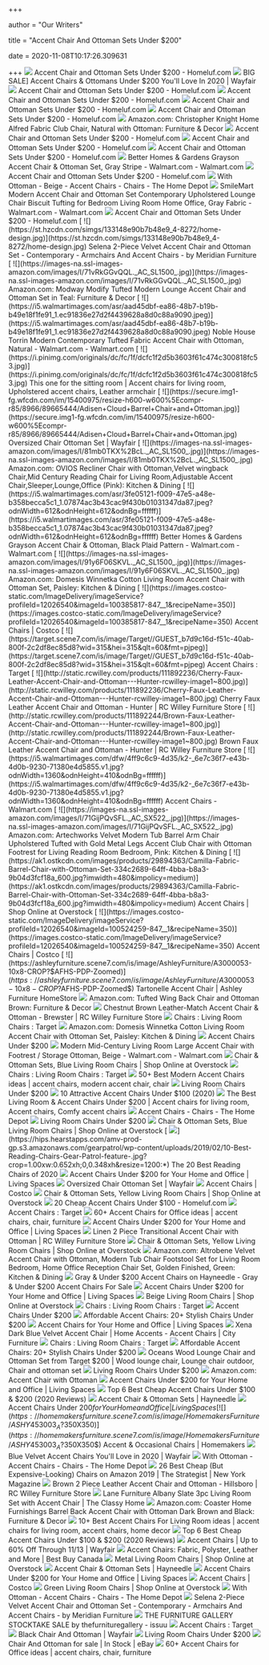 +++
        
author = "Our Writers"
        
title = "Accent Chair And Ottoman Sets Under $200"
        
date = 2020-11-08T10:17:26.309631
        
+++
[ ![](https://m.media-amazon.com/images/I/41aOk7xzjgL.jpg)](https://m.media-amazon.com/images/I/41aOk7xzjgL.jpg) Accent Chair and Ottoman Sets Under $200 - Homeluf.com
[ ![](https://secure.img1-fg.wfcdn.com/im/16878002/compr-r85/1623/16233852/Accent+Chairs+%26+Ottomans+Under+%24200.jpg)](https://secure.img1-fg.wfcdn.com/im/16878002/compr-r85/1623/16233852/Accent+Chairs+%26+Ottomans+Under+%24200.jpg) BIG SALE] Accent Chairs & Ottomans Under $200 You'll Love In 2020 | Wayfair
[ ![](https://m.media-amazon.com/images/I/51tPZD0zQPL.jpg)](https://m.media-amazon.com/images/I/51tPZD0zQPL.jpg) Accent Chair and Ottoman Sets Under $200 - Homeluf.com
[ ![](https://m.media-amazon.com/images/I/51phq-NnAML.jpg)](https://m.media-amazon.com/images/I/51phq-NnAML.jpg) Accent Chair and Ottoman Sets Under $200 - Homeluf.com
[ ![](https://m.media-amazon.com/images/I/51BJ23IzBSL.jpg)](https://m.media-amazon.com/images/I/51BJ23IzBSL.jpg) Accent Chair and Ottoman Sets Under $200 - Homeluf.com
[ ![](https://m.media-amazon.com/images/I/51ISb+7WwTL.jpg)](https://m.media-amazon.com/images/I/51ISb+7WwTL.jpg) Accent Chair and Ottoman Sets Under $200 - Homeluf.com
[ ![](https://m.media-amazon.com/images/I/910jFueC97L._AC_UL400_.jpg)](https://m.media-amazon.com/images/I/910jFueC97L._AC_UL400_.jpg) Amazon.com: Christopher Knight Home Alfred Fabric Club Chair, Natural with  Ottoman: Furniture & Decor
[ ![](https://m.media-amazon.com/images/I/31bSIgg7nsL.jpg)](https://m.media-amazon.com/images/I/31bSIgg7nsL.jpg) Accent Chair and Ottoman Sets Under $200 - Homeluf.com
[ ![](https://m.media-amazon.com/images/I/51TOQbWE33L.jpg)](https://m.media-amazon.com/images/I/51TOQbWE33L.jpg) Accent Chair and Ottoman Sets Under $200 - Homeluf.com
[ ![](https://m.media-amazon.com/images/I/51cObORweuL.jpg)](https://m.media-amazon.com/images/I/51cObORweuL.jpg) Accent Chair and Ottoman Sets Under $200 - Homeluf.com
[ ![](https://i5.walmartimages.com/asr/ac138271-d576-4a0a-8d84-d934c05099f8_1.4e2afeeaa0e773be1e14a562802b1d76.jpeg?odnWidth=450&odnHeight=450&odnBg=ffffff)](https://i5.walmartimages.com/asr/ac138271-d576-4a0a-8d84-d934c05099f8_1.4e2afeeaa0e773be1e14a562802b1d76.jpeg?odnWidth=450&odnHeight=450&odnBg=ffffff) Better Homes & Gardens Grayson Accent Chair & Ottoman Set, Gray Stripe -  Walmart.com - Walmart.com
[ ![](https://m.media-amazon.com/images/I/51rEaIWv2HL.jpg)](https://m.media-amazon.com/images/I/51rEaIWv2HL.jpg) Accent Chair and Ottoman Sets Under $200 - Homeluf.com
[ ![](https://images.homedepot-static.com/productImages/83a85678-aab6-4f90-9519-71b202d04755/svn/natural-noble-house-accent-chairs-10870-64_400.jpg)](https://images.homedepot-static.com/productImages/83a85678-aab6-4f90-9519-71b202d04755/svn/natural-noble-house-accent-chairs-10870-64_400.jpg) With Ottoman - Beige - Accent Chairs - Chairs - The Home Depot
[ ![](https://i5.walmartimages.com/asr/76e6ac2c-7aae-4c14-b5ad-ec77b8a3fddc.2f77a3425c5d46dd2234ea6a8733d401.jpeg?odnWidth=612&odnHeight=612&odnBg=ffffff)](https://i5.walmartimages.com/asr/76e6ac2c-7aae-4c14-b5ad-ec77b8a3fddc.2f77a3425c5d46dd2234ea6a8733d401.jpeg?odnWidth=612&odnHeight=612&odnBg=ffffff) SmileMart Modern Accent Chair and Ottoman Set Contemporary Upholstered  Lounge Chair Biscuit Tufting for Bedroom Living Room Home Office, Gray  Fabric - Walmart.com - Walmart.com
[ ![](https://m.media-amazon.com/images/I/41Y2dmlWL4L.jpg)](https://m.media-amazon.com/images/I/41Y2dmlWL4L.jpg) Accent Chair and Ottoman Sets Under $200 - Homeluf.com
[ ![](https://st.hzcdn.com/simgs/133148e90b7b48e9_4-8272/home-design.jpg)](https://st.hzcdn.com/simgs/133148e90b7b48e9_4-8272/home-design.jpg) Selena 2-Piece Velvet Accent Chair and Ottoman Set - Contemporary -  Armchairs And Accent Chairs - by Meridian Furniture
[ ![](https://images-na.ssl-images-amazon.com/images/I/71vRkGGvQQL._AC_SL1500_.jpg)](https://images-na.ssl-images-amazon.com/images/I/71vRkGGvQQL._AC_SL1500_.jpg) Amazon.com: Modway Modify Tufted Modern Lounge Accent Chair and Ottoman Set  in Teal: Furniture & Decor
[ ![](https://i5.walmartimages.com/asr/aad45dbf-ea86-48b7-b19b-b49e18f1fe91_1.ec91836e27d2f4439628a8d0c88a9090.jpeg)](https://i5.walmartimages.com/asr/aad45dbf-ea86-48b7-b19b-b49e18f1fe91_1.ec91836e27d2f4439628a8d0c88a9090.jpeg) Noble House Torrin Modern Contemporary Tufted Fabric Accent Chair with  Ottoman, Natural - Walmart.com - Walmart.com
[ ![](https://i.pinimg.com/originals/dc/fc/1f/dcfc1f2d5b3603f61c474c300818fc53.jpg)](https://i.pinimg.com/originals/dc/fc/1f/dcfc1f2d5b3603f61c474c300818fc53.jpg) This one for the sitting room | Accent chairs for living room, Upholstered accent  chairs, Leather armchair
[ ![](https://secure.img1-fg.wfcdn.com/im/15400975/resize-h600-w600%5Ecompr-r85/8966/89665444/Adisen+Cloud+Barrel+Chair+and+Ottoman.jpg)](https://secure.img1-fg.wfcdn.com/im/15400975/resize-h600-w600%5Ecompr-r85/8966/89665444/Adisen+Cloud+Barrel+Chair+and+Ottoman.jpg) Oversized Chair Ottoman Set | Wayfair
[ ![](https://images-na.ssl-images-amazon.com/images/I/81mb0TKX%2BcL._AC_SL1500_.jpg)](https://images-na.ssl-images-amazon.com/images/I/81mb0TKX%2BcL._AC_SL1500_.jpg) Amazon.com: OVIOS Recliner Chair with Ottoman,Velvet wingback Chair,Mid  Century Reading Chair for Living Room,Adjustable Accent Chair,Sleeper,Lounge,Office  (Pink): Kitchen & Dining
[ ![](https://i5.walmartimages.com/asr/3fe05121-f009-47e5-a48e-b358becca5c1_1.07874ac3b43cac9f430b01031347da87.jpeg?odnWidth=612&odnHeight=612&odnBg=ffffff)](https://i5.walmartimages.com/asr/3fe05121-f009-47e5-a48e-b358becca5c1_1.07874ac3b43cac9f430b01031347da87.jpeg?odnWidth=612&odnHeight=612&odnBg=ffffff) Better Homes & Gardens Grayson Accent Chair & Ottoman, Black Plaid Pattern  - Walmart.com - Walmart.com
[ ![](https://images-na.ssl-images-amazon.com/images/I/91y6F06SKVL._AC_SL1500_.jpg)](https://images-na.ssl-images-amazon.com/images/I/91y6F06SKVL._AC_SL1500_.jpg) Amazon.com: Domesis Winnetka Cotton Living Room Accent Chair with Ottoman  Set, Paisley: Kitchen & Dining
[ ![](https://images.costco-static.com/ImageDelivery/imageService?profileId=12026540&imageId=100385817-847__1&recipeName=350)](https://images.costco-static.com/ImageDelivery/imageService?profileId=12026540&imageId=100385817-847__1&recipeName=350) Accent Chairs | Costco
[ ![](https://target.scene7.com/is/image/Target//GUEST_b7d9c16d-f51c-40ab-800f-2c2df8ec85d8?wid=315&hei=315&qlt=60&fmt=pjpeg)](https://target.scene7.com/is/image/Target//GUEST_b7d9c16d-f51c-40ab-800f-2c2df8ec85d8?wid=315&hei=315&qlt=60&fmt=pjpeg) Accent Chairs : Target
[ ![](http://static.rcwilley.com/products/111892236/Cherry-Faux-Leather-Accent-Chair-and-Ottoman---Hunter-rcwilley-image1~800.jpg)](http://static.rcwilley.com/products/111892236/Cherry-Faux-Leather-Accent-Chair-and-Ottoman---Hunter-rcwilley-image1~800.jpg) Cherry Faux Leather Accent Chair and Ottoman - Hunter | RC Willey Furniture  Store
[ ![](http://static.rcwilley.com/products/111892244/Brown-Faux-Leather-Accent-Chair-and-Ottoman---Hunter-rcwilley-image1~800.jpg)](http://static.rcwilley.com/products/111892244/Brown-Faux-Leather-Accent-Chair-and-Ottoman---Hunter-rcwilley-image1~800.jpg) Brown Faux Leather Accent Chair and Ottoman - Hunter | RC Willey Furniture  Store
[ ![](https://i5.walmartimages.com/dfw/4ff9c6c9-4d35/k2-_6e7c36f7-e43b-4d0b-9230-71380e4d5855.v1.jpg?odnWidth=1360&odnHeight=410&odnBg=ffffff)](https://i5.walmartimages.com/dfw/4ff9c6c9-4d35/k2-_6e7c36f7-e43b-4d0b-9230-71380e4d5855.v1.jpg?odnWidth=1360&odnHeight=410&odnBg=ffffff) Accent Chairs - Walmart.com
[ ![](https://images-na.ssl-images-amazon.com/images/I/71GijPQvSFL._AC_SX522_.jpg)](https://images-na.ssl-images-amazon.com/images/I/71GijPQvSFL._AC_SX522_.jpg) Amazon.com: Artechworks Velvet Modern Tub Barrel Arm Chair Upholstered  Tufted with Gold Metal Legs Accent Club Chair with Ottoman Footrest for  Living Reading Room Bedroom, Pink: Kitchen & Dining
[ ![](https://ak1.ostkcdn.com/images/products/29894363/Camilla-Fabric-Barrel-Chair-with-Ottoman-Set-334c2689-64ff-4bba-b8a3-9b04d3fcf18a_600.jpg?imwidth=480&impolicy=medium)](https://ak1.ostkcdn.com/images/products/29894363/Camilla-Fabric-Barrel-Chair-with-Ottoman-Set-334c2689-64ff-4bba-b8a3-9b04d3fcf18a_600.jpg?imwidth=480&impolicy=medium) Accent Chairs | Shop Online at Overstock
[ ![](https://images.costco-static.com/ImageDelivery/imageService?profileId=12026540&imageId=100524259-847__1&recipeName=350)](https://images.costco-static.com/ImageDelivery/imageService?profileId=12026540&imageId=100524259-847__1&recipeName=350) Accent Chairs | Costco
[ ![](https://ashleyfurniture.scene7.com/is/image/AshleyFurniture/A3000053-10x8-CROP?$AFHS-PDP-Zoomed$)](https://ashleyfurniture.scene7.com/is/image/AshleyFurniture/A3000053-10x8-CROP?$AFHS-PDP-Zoomed$) Tartonelle Accent Chair | Ashley Furniture HomeStore
[ ![](https://images-na.ssl-images-amazon.com/images/I/91BHgMCvVmL._AC_SL1500_.jpg)](https://images-na.ssl-images-amazon.com/images/I/91BHgMCvVmL._AC_SL1500_.jpg) Amazon.com: Tufted Wing Back Chair and Ottoman Brown: Furniture & Decor
[ ![](http://static.rcwilley.com/products/110102266/Chestnut-Brown-Leather-Match-Accent-Chair-Ottoman---Brewster-rcwilley-image1~800.jpg)](http://static.rcwilley.com/products/110102266/Chestnut-Brown-Leather-Match-Accent-Chair-Ottoman---Brewster-rcwilley-image1~800.jpg) Chestnut Brown Leather-Match Accent Chair & Ottoman - Brewster | RC Willey  Furniture Store
[ ![](https://target.scene7.com/is/image/Target/Chairs_Accent_Chairs156613-181127_1543357628880?wid=315&hei=315&qlt=60&fmt=pjpeg)](https://target.scene7.com/is/image/Target/Chairs_Accent_Chairs156613-181127_1543357628880?wid=315&hei=315&qlt=60&fmt=pjpeg) Chairs : Living Room Chairs : Target
[ ![](https://m.media-amazon.com/images/I/91QL1lXbcyL._AC_UL400_.jpg)](https://m.media-amazon.com/images/I/91QL1lXbcyL._AC_UL400_.jpg) Amazon.com: Domesis Winnetka Cotton Living Room Accent Chair with Ottoman  Set, Paisley: Kitchen & Dining
[ ![](https://images.furniture.com/living-rooms/accent-chairs/crestover-blue-accent-chair-10582814.jpg?w=600&h=300)](https://images.furniture.com/living-rooms/accent-chairs/crestover-blue-accent-chair-10582814.jpg?w=600&h=300) Accent Chairs Under $200
[ ![](https://i5.walmartimages.com/asr/c20bb979-baa4-4d23-9378-e5d73656ebee_1.b62956ba425ec041884e9187ac813d22.jpeg?odnWidth=612&odnHeight=612&odnBg=ffffff)](https://i5.walmartimages.com/asr/c20bb979-baa4-4d23-9378-e5d73656ebee_1.b62956ba425ec041884e9187ac813d22.jpeg?odnWidth=612&odnHeight=612&odnBg=ffffff) Modern Mid-Century Living Room Large Accent Chair with Footrest / Storage  Ottoman, Beige - Walmart.com - Walmart.com
[ ![](https://ak1.ostkcdn.com/images/products/is/images/direct/caf15389462098336f1d2690a73d8327a7f37560/Copper-Grove-Chanden-Arm-Chair-and-Ottoman-Set.jpg?imwidth=200&impolicy=medium)](https://ak1.ostkcdn.com/images/products/is/images/direct/caf15389462098336f1d2690a73d8327a7f37560/Copper-Grove-Chanden-Arm-Chair-and-Ottoman-Set.jpg?imwidth=200&impolicy=medium) Chair & Ottoman Sets, Blue Living Room Chairs | Shop Online at Overstock
[ ![](https://target.scene7.com/is/image/Target/Recliners156613-181217_1545067521897?wid=315&hei=315&qlt=60&fmt=pjpeg)](https://target.scene7.com/is/image/Target/Recliners156613-181217_1545067521897?wid=315&hei=315&qlt=60&fmt=pjpeg) Chairs : Living Room Chairs : Target
[ ![](https://i.pinimg.com/236x/6c/19/26/6c1926e782271d29ec4519d92a7b4bfe--modern-accent-chairs.jpg)](https://i.pinimg.com/236x/6c/19/26/6c1926e782271d29ec4519d92a7b4bfe--modern-accent-chairs.jpg) 50+ Best Modern Accent Chairs ideas | accent chairs, modern accent chair,  chair
[ ![](https://images-na.ssl-images-amazon.com/images/I/518olp5T%2BTL.jpg)](https://images-na.ssl-images-amazon.com/images/I/518olp5T%2BTL.jpg) Living Room Chairs Under $200
[ ![](https://homestratosphere.s3.amazonaws.com/wp-content/uploads/2014/07/2Am-AccentChairs100.jpg)](https://homestratosphere.s3.amazonaws.com/wp-content/uploads/2014/07/2Am-AccentChairs100.jpg) 10 Attractive Accent Chairs Under $100 (2020)
[ ![](https://i.pinimg.com/originals/e0/0f/69/e00f69caccef8c9b4c433acd22148a7c.jpg)](https://i.pinimg.com/originals/e0/0f/69/e00f69caccef8c9b4c433acd22148a7c.jpg) The Best Living Room & Accent Chairs Under $200 | Accent chairs for living  room, Accent chairs, Comfy accent chairs
[ ![](https://images.homedepot-static.com/productImages/45d23d2d-c0c7-4cb6-b436-46eb3d5dd164/svn/beige-jayden-creation-accent-chairs-hm18223-beige-s2-64_400.jpg)](https://images.homedepot-static.com/productImages/45d23d2d-c0c7-4cb6-b436-46eb3d5dd164/svn/beige-jayden-creation-accent-chairs-hm18223-beige-s2-64_400.jpg) Accent Chairs - Chairs - The Home Depot
[ ![](https://images-na.ssl-images-amazon.com/images/I/514ka2F3GNL.jpg)](https://images-na.ssl-images-amazon.com/images/I/514ka2F3GNL.jpg) Living Room Chairs Under $200
[ ![](https://ak1.ostkcdn.com/images/products/13430944/L20123201.jpg?imwidth=200&impolicy=medium)](https://ak1.ostkcdn.com/images/products/13430944/L20123201.jpg?imwidth=200&impolicy=medium) Chair & Ottoman Sets, Blue Living Room Chairs | Shop Online at Overstock
[ ![](https://hips.hearstapps.com/amv-prod-gp.s3.amazonaws.com/gearpatrol/wp-content/uploads/2019/02/10-Best-Reading-Chairs-Gear-Patrol-feature-.jpg?crop=1.00xw:0.652xh;0,0.348xh&resize=1200:*)](https://hips.hearstapps.com/amv-prod-gp.s3.amazonaws.com/gearpatrol/wp-content/uploads/2019/02/10-Best-Reading-Chairs-Gear-Patrol-feature-.jpg?crop=1.00xw:0.652xh;0,0.348xh&resize=1200:*) The 20 Best Reading Chairs of 2020
[ ![](https://www.livingspaces.com/globalassets/productassets/200000-299999/240000-249999/244000-244999/244400-244499/244478/244478_grey_fabric_accent_chair_1.jpg?w=446&h=296&mode=pad)](https://www.livingspaces.com/globalassets/productassets/200000-299999/240000-249999/244000-244999/244400-244499/244478/244478_grey_fabric_accent_chair_1.jpg?w=446&h=296&mode=pad) Accent Chairs Under $200 for Your Home and Office | Living Spaces
[ ![](https://secure.img1-fg.wfcdn.com/im/66675783/resize-h310-w310%5Ecompr-r85/3597/35977052/heywood-24-armchair-and-ottoman.jpg)](https://secure.img1-fg.wfcdn.com/im/66675783/resize-h310-w310%5Ecompr-r85/3597/35977052/heywood-24-armchair-and-ottoman.jpg) Oversized Chair Ottoman Set | Wayfair
[ ![](https://images.costco-static.com/ImageDelivery/imageService?profileId=12026540&imageId=100569431-847__1&recipeName=350)](https://images.costco-static.com/ImageDelivery/imageService?profileId=12026540&imageId=100569431-847__1&recipeName=350) Accent Chairs | Costco
[ ![](https://ak1.ostkcdn.com/images/products/11583076/Christopher-Knight-Home-Hariata-Fabric-Contour-Chair-with-Ottoman-Set-ef1a704f-17e3-45eb-9f19-af80ef8d9961_600.jpg?imwidth=200&impolicy=medium)](https://ak1.ostkcdn.com/images/products/11583076/Christopher-Knight-Home-Hariata-Fabric-Contour-Chair-with-Ottoman-Set-ef1a704f-17e3-45eb-9f19-af80ef8d9961_600.jpg?imwidth=200&impolicy=medium) Chair & Ottoman Sets, Yellow Living Room Chairs | Shop Online at Overstock
[ ![](https://homeluf.com/wp-content/uploads/2020/01/Cheap-Accent-Chairs-Under-100.jpg)](https://homeluf.com/wp-content/uploads/2020/01/Cheap-Accent-Chairs-Under-100.jpg) 20 Cheap Accent Chairs Under $100 - Homeluf.com
[ ![](https://target.scene7.com/is/image/Target//GUEST_6327ab47-45f7-463e-b632-18783c46a05b?wid=315&hei=315&qlt=60&fmt=pjpeg)](https://target.scene7.com/is/image/Target//GUEST_6327ab47-45f7-463e-b632-18783c46a05b?wid=315&hei=315&qlt=60&fmt=pjpeg) Accent Chairs : Target
[ ![](https://i.pinimg.com/236x/19/d7/3e/19d73e6f9d1bf238885662069bf89fa1--club-chairs-room-chairs.jpg)](https://i.pinimg.com/236x/19/d7/3e/19d73e6f9d1bf238885662069bf89fa1--club-chairs-room-chairs.jpg) 60+ Accent Chairs for Office ideas | accent chairs, chair, furniture
[ ![](https://www.livingspaces.com/globalassets/productassets/200000-299999/250000-259999/256000-256999/256000-256099/256083/256083_brown_fabric_accent_chair_signature_01.jpg?w=446&h=296&mode=pad)](https://www.livingspaces.com/globalassets/productassets/200000-299999/250000-259999/256000-256999/256000-256099/256083/256083_brown_fabric_accent_chair_signature_01.jpg?w=446&h=296&mode=pad) Accent Chairs Under $200 for Your Home and Office | Living Spaces
[ ![](https://static.rcwilley.com/products/111244382/Linen-2-Piece-Transitional-Accent-Chair-with-Ottoman-rcwilley-image1~200.jpg?r=8)](https://static.rcwilley.com/products/111244382/Linen-2-Piece-Transitional-Accent-Chair-with-Ottoman-rcwilley-image1~200.jpg?r=8) Linen 2 Piece Transitional Accent Chair with Ottoman | RC Willey Furniture  Store
[ ![](https://ak1.ostkcdn.com/images/products/29894363/Camilla-Fabric-Barrel-Chair-with-Ottoman-Set-d5b5eb3f-9dcd-4483-b102-dc3665d9e7c4_600.jpg?imwidth=200&impolicy=medium)](https://ak1.ostkcdn.com/images/products/29894363/Camilla-Fabric-Barrel-Chair-with-Ottoman-Set-d5b5eb3f-9dcd-4483-b102-dc3665d9e7c4_600.jpg?imwidth=200&impolicy=medium) Chair & Ottoman Sets, Yellow Living Room Chairs | Shop Online at Overstock
[ ![](https://images-na.ssl-images-amazon.com/images/I/71nw4ZCWmML._AC_SL1500_.jpg)](https://images-na.ssl-images-amazon.com/images/I/71nw4ZCWmML._AC_SL1500_.jpg) Amazon.com: Altrobene Velvet Accent Chair with Ottoman, Modern Tub Chair  Footstool Set for Living Room Bedroom, Home Office Reception Chair Set,  Golden Finished, Green: Kitchen & Dining
[ ![](https://content.haycdn.com/mgen/options:REDU116_15_Gray.jpg?is=400,400,0xffffff)](https://content.haycdn.com/mgen/options:REDU116_15_Gray.jpg?is=400,400,0xffffff) Gray & Under $200 Accent Chairs on Hayneedle - Gray & Under $200 Accent  Chairs For Sale
[ ![](https://www.livingspaces.com/globalassets/productassets/200000-299999/240000-249999/244000-244999/244400-244499/244479/244479_blue_fabric_accent_chair_1.jpg?w=446&h=296&mode=pad)](https://www.livingspaces.com/globalassets/productassets/200000-299999/240000-249999/244000-244999/244400-244499/244479/244479_blue_fabric_accent_chair_1.jpg?w=446&h=296&mode=pad) Accent Chairs Under $200 for Your Home and Office | Living Spaces
[ ![](https://ak1.ostkcdn.com/images/products/is/images/direct/192947a2afeda86af5d27e7ecc5680d04ad41e1c/Modern-Accent-Fabric-Arm-Chair%2CClassic-Living-Room-Sofa-Furniture.jpg?imwidth=200&impolicy=medium)](https://ak1.ostkcdn.com/images/products/is/images/direct/192947a2afeda86af5d27e7ecc5680d04ad41e1c/Modern-Accent-Fabric-Arm-Chair%2CClassic-Living-Room-Sofa-Furniture.jpg?imwidth=200&impolicy=medium) Beige Living Room Chairs | Shop Online at Overstock
[ ![](https://target.scene7.com/is/image/Target/Chairs_Chairs_Under_200156613-181127_1543358245387?wid=315&hei=315&qlt=60&fmt=pjpeg)](https://target.scene7.com/is/image/Target/Chairs_Chairs_Under_200156613-181127_1543358245387?wid=315&hei=315&qlt=60&fmt=pjpeg) Chairs : Living Room Chairs : Target
[ ![](https://images.furniture.com/living-rooms/accent-chairs/crestover-gray-accent-chair-10582763.jpg?w=600&h=300)](https://images.furniture.com/living-rooms/accent-chairs/crestover-gray-accent-chair-10582763.jpg?w=600&h=300) Accent Chairs Under $200
[ ![](https://nitrocdn.com/NkkwtWZMNPbotDVOnFLLXkQKEvoxZWYi/assets/static/source/rev-33b4dcc/wp-content/uploads/2017/08/target-accent-chair-800x800.jpeg)](https://nitrocdn.com/NkkwtWZMNPbotDVOnFLLXkQKEvoxZWYi/assets/static/source/rev-33b4dcc/wp-content/uploads/2017/08/target-accent-chair-800x800.jpeg) Affordable Accent Chairs: 20+ Stylish Chairs Under $200
[ ![](https://www.livingspaces.com/globalassets/images/lp/2018/03/accent_chair_suggested_with_ottoman_246957.jpg?quality=85)](https://www.livingspaces.com/globalassets/images/lp/2018/03/accent_chair_suggested_with_ottoman_246957.jpg?quality=85) Accent Chairs for Your Home and Office | Living Spaces
[ ![](https://embed.widencdn.net/img/cityfurniture/577ayywroh/950x640px/Z1902452904R00_KU_XENA_DBL_VT_AC_CHR.jpeg?keep=c&crop=0&u=m2xgp2)](https://embed.widencdn.net/img/cityfurniture/577ayywroh/950x640px/Z1902452904R00_KU_XENA_DBL_VT_AC_CHR.jpeg?keep=c&crop=0&u=m2xgp2) Xena Dark Blue Velvet Accent Chair | Home Accents - Accent Chairs | City  Furniture
[ ![](https://target.scene7.com/is/image/Target/GUEST_04c043ac-4db5-4a26-96a6-5859589608e8)](https://target.scene7.com/is/image/Target/GUEST_04c043ac-4db5-4a26-96a6-5859589608e8) Chairs : Living Room Chairs : Target
[ ![](https://nitrocdn.com/NkkwtWZMNPbotDVOnFLLXkQKEvoxZWYi/assets/static/optimized/rev-33b4dcc/wp-content/uploads/2017/08/Affordable-Chairs-Under-200.jpg)](https://nitrocdn.com/NkkwtWZMNPbotDVOnFLLXkQKEvoxZWYi/assets/static/optimized/rev-33b4dcc/wp-content/uploads/2017/08/Affordable-Chairs-Under-200.jpg) Affordable Accent Chairs: 20+ Stylish Chairs Under $200
[ ![](https://i.pinimg.com/originals/f6/0e/8b/f60e8b6b2aba68befa356023621f67de.jpg)](https://i.pinimg.com/originals/f6/0e/8b/f60e8b6b2aba68befa356023621f67de.jpg) Oceans Wood Lounge Chair and Ottoman Set from Target $200 | Wood lounge  chair, Lounge chair outdoor, Chair and ottoman set
[ ![](https://images-na.ssl-images-amazon.com/images/I/51Z0LhjXmoL.jpg)](https://images-na.ssl-images-amazon.com/images/I/51Z0LhjXmoL.jpg) Living Room Chairs Under $200
[ ![](https://m.media-amazon.com/images/I/71K6-TJbWFL._AC_UY218_.jpg)](https://m.media-amazon.com/images/I/71K6-TJbWFL._AC_UY218_.jpg) Amazon.com: Accent Chair with Ottoman
[ ![](https://www.livingspaces.com/globalassets/productassets/200000-299999/240000-249999/244000-244999/244400-244499/244482/244482_grey_fabric_accent_chair_1.jpg?w=446&h=296&mode=pad)](https://www.livingspaces.com/globalassets/productassets/200000-299999/240000-249999/244000-244999/244400-244499/244482/244482_grey_fabric_accent_chair_1.jpg?w=446&h=296&mode=pad) Accent Chairs Under $200 for Your Home and Office | Living Spaces
[ ![](https://pointabout.com/wp-content/uploads/2019/07/Best-Cheap-Accent-Chairs-Under-100-200.jpg)](https://pointabout.com/wp-content/uploads/2019/07/Best-Cheap-Accent-Chairs-Under-100-200.jpg) Top 6 Best Cheap Accent Chairs Under $100 & $200 (2020 Reviews)
[ ![](https://content.haycdn.com/mgen/master:MERI515.jpg?is=400,400,0xffffff)](https://content.haycdn.com/mgen/master:MERI515.jpg?is=400,400,0xffffff) Accent Chair & Ottoman Sets | Hayneedle
[ ![](https://www.livingspaces.com/globalassets/images/lp/2019/09/mobile-tile-7-chairs.jpg)](https://www.livingspaces.com/globalassets/images/lp/2019/09/mobile-tile-7-chairs.jpg) Accent Chairs Under $200 for Your Home and Office | Living Spaces
[ ![](https://homemakersfurniture.scene7.com/is/image/HomemakersFurniture/ASHY453003_A?$350X350$)](https://homemakersfurniture.scene7.com/is/image/HomemakersFurniture/ASHY453003_A?$350X350$) Accent & Occasional Chairs | Homemakers
[ ![](https://secure.img1-fg.wfcdn.com/im/64680273/compr-r85/2982/29824239/default.jpg)](https://secure.img1-fg.wfcdn.com/im/64680273/compr-r85/2982/29824239/default.jpg) Blue Velvet Accent Chairs You'll Love in 2020 | Wayfair
[ ![](https://images.homedepot-static.com/productImages/58e21578-6227-415c-b898-68c24993682c/svn/charcoal-tan-stripe-handy-living-accent-chairs-a138116-64_400.jpg)](https://images.homedepot-static.com/productImages/58e21578-6227-415c-b898-68c24993682c/svn/charcoal-tan-stripe-handy-living-accent-chairs-a138116-64_400.jpg) With Ottoman - Accent Chairs - Chairs - The Home Depot
[ ![](https://pyxis.nymag.com/v1/imgs/fd4/611/e266e4e88de17204aa035a9c76d78aed4d-green-velvet-accent-chair.2x.rhorizontal.w600.jpg)](https://pyxis.nymag.com/v1/imgs/fd4/611/e266e4e88de17204aa035a9c76d78aed4d-green-velvet-accent-chair.2x.rhorizontal.w600.jpg) 26 Best Cheap (But Expensive-Looking) Chairs on Amazon 2019 | The  Strategist | New York Magazine
[ ![](https://static.rcwilley.com/products/110946588/Brown-2-Piece-Leather-Accent-Chair-and-Ottoman---Hillsboro-rcwilley-image1~200.jpg?r=13)](https://static.rcwilley.com/products/110946588/Brown-2-Piece-Leather-Accent-Chair-and-Ottoman---Hillsboro-rcwilley-image1~200.jpg?r=13) Brown 2 Piece Leather Accent Chair and Ottoman - Hillsboro | RC Willey  Furniture Store
[ ![](http://www.theclassyhome.com/catalog/UNI-6485-Albany-Slate-RS-with-Bubbles-ink-Ottoman.jpg)](http://www.theclassyhome.com/catalog/UNI-6485-Albany-Slate-RS-with-Bubbles-ink-Ottoman.jpg) Lane Furniture Albany Slate 3pc Living Room Set with Accent Chair | The  Classy Home
[ ![](https://images-na.ssl-images-amazon.com/images/I/91Rbm2jiLfL._AC_SL1500_.jpg)](https://images-na.ssl-images-amazon.com/images/I/91Rbm2jiLfL._AC_SL1500_.jpg) Amazon.com: Coaster Home Furnishings Barrel Back Accent Chair with Ottoman  Dark Brown and Black: Furniture & Decor
[ ![](https://i.pinimg.com/236x/a1/d7/13/a1d7137767e8723a8bcdc67e7542ce33--patterned-chair-calming-colors.jpg)](https://i.pinimg.com/236x/a1/d7/13/a1d7137767e8723a8bcdc67e7542ce33--patterned-chair-calming-colors.jpg) 10+ Best Accent Chairs For Living Room ideas | accent chairs for living  room, accent chairs, home decor
[ ![](https://images-na.ssl-images-amazon.com/images/I/91hz8alrLKL._SL1500_.jpg)](https://images-na.ssl-images-amazon.com/images/I/91hz8alrLKL._SL1500_.jpg) Top 6 Best Cheap Accent Chairs Under $100 & $200 (2020 Reviews)
[ ![](https://secure.img1-fg.wfcdn.com/im/64091119/resize-h600-w600%5Ecompr-r85/9988/99885278/Accent+Chairs.jpg)](https://secure.img1-fg.wfcdn.com/im/64091119/resize-h600-w600%5Ecompr-r85/9988/99885278/Accent+Chairs.jpg) Accent Chairs | Up to 60% Off Through 11/13 | Wayfair
[ ![](https://multimedia.bbycastatic.ca/multimedia/products/500x500/133/13364/13364426.jpg)](https://multimedia.bbycastatic.ca/multimedia/products/500x500/133/13364/13364426.jpg) Accent Chairs: Fabric, Polyster, Leather and More | Best Buy Canada
[ ![](https://ak1.ostkcdn.com/images/products/is/images/direct/9d1a238def8116ef62cdea663cb3c8bd53494bf0/Porthos-Home-Kylen-Accent-Chair%2C-Polyester-Upholstery%2C-Metal-Legs.jpg?imwidth=200&impolicy=medium)](https://ak1.ostkcdn.com/images/products/is/images/direct/9d1a238def8116ef62cdea663cb3c8bd53494bf0/Porthos-Home-Kylen-Accent-Chair%2C-Polyester-Upholstery%2C-Metal-Legs.jpg?imwidth=200&impolicy=medium) Metal Living Room Chairs | Shop Online at Overstock
[ ![](https://content.haycdn.com/mgen/master:NATH087.jpg?is=400,400,0xffffff)](https://content.haycdn.com/mgen/master:NATH087.jpg?is=400,400,0xffffff) Accent Chair & Ottoman Sets | Hayneedle
[ ![](https://www.livingspaces.com/globalassets/productassets/200000-299999/240000-249999/244000-244999/244400-244499/244481/244481_purple_fabric_accent_chair_signature_01.jpg?w=446&h=296&mode=pad)](https://www.livingspaces.com/globalassets/productassets/200000-299999/240000-249999/244000-244999/244400-244499/244481/244481_purple_fabric_accent_chair_signature_01.jpg?w=446&h=296&mode=pad) Accent Chairs Under $200 for Your Home and Office | Living Spaces
[ ![](https://images.costco-static.com/ImageDelivery/imageService?profileId=12026540&imageId=100569368-847__1&recipeName=350)](https://images.costco-static.com/ImageDelivery/imageService?profileId=12026540&imageId=100569368-847__1&recipeName=350) Accent Chairs | Costco
[ ![](https://ak1.ostkcdn.com/images/products/13770390/Niclas-Wing-Back-Studded-Fabric-Accent-Chairs-Set-of-2-by-Christopher-Knight-Home-51dcc015-72c8-4e83-8a2e-f88612108b33_600.jpg?imwidth=200&impolicy=medium)](https://ak1.ostkcdn.com/images/products/13770390/Niclas-Wing-Back-Studded-Fabric-Accent-Chairs-Set-of-2-by-Christopher-Knight-Home-51dcc015-72c8-4e83-8a2e-f88612108b33_600.jpg?imwidth=200&impolicy=medium) Green Living Room Chairs | Shop Online at Overstock
[ ![](https://images.homedepot-static.com/productImages/b66c06d4-6352-457f-a652-387f2f798a61/svn/light-beige-noble-house-accent-chairs-915-64_400.jpg)](https://images.homedepot-static.com/productImages/b66c06d4-6352-457f-a652-387f2f798a61/svn/light-beige-noble-house-accent-chairs-915-64_400.jpg) With Ottoman - Accent Chairs - Chairs - The Home Depot
[ ![](https://st.hzcdn.com/fimgs/5471bb7f0b7b4913_7851-w300-h300-b1-p0--.jpg)](https://st.hzcdn.com/fimgs/5471bb7f0b7b4913_7851-w300-h300-b1-p0--.jpg) Selena 2-Piece Velvet Accent Chair and Ottoman Set - Contemporary -  Armchairs And Accent Chairs - by Meridian Furniture
[ ![](https://image.isu.pub/190610235826-a0143d5c48a27bf96b985e6c8c66ee72/jpg/page_1.jpg)](https://image.isu.pub/190610235826-a0143d5c48a27bf96b985e6c8c66ee72/jpg/page_1.jpg) THE FURNITURE GALLERY STOCKTAKE SALE by thefurnituregallery - issuu
[ ![](https://target.scene7.com/is/image/Target/GUEST_923e42b8-e2a4-4027-ad56-29ca8460f817?wid=315&hei=315&qlt=60&fmt=pjpeg)](https://target.scene7.com/is/image/Target/GUEST_923e42b8-e2a4-4027-ad56-29ca8460f817?wid=315&hei=315&qlt=60&fmt=pjpeg) Accent Chairs : Target
[ ![](https://secure.img1-fg.wfcdn.com/im/68000505/resize-h600-w600%5Ecompr-r85/7301/73011060/Louisiana+Barrel+Chair+and+Ottoman.jpg)](https://secure.img1-fg.wfcdn.com/im/68000505/resize-h600-w600%5Ecompr-r85/7301/73011060/Louisiana+Barrel+Chair+and+Ottoman.jpg) Black Chair And Ottoman | Wayfair
[ ![](https://images-na.ssl-images-amazon.com/images/I/41yz4ijP8lL.jpg)](https://images-na.ssl-images-amazon.com/images/I/41yz4ijP8lL.jpg) Living Room Chairs Under $200
[ ![](https://i.ebayimg.com/thumbs/images/g/LQ8AAOSwXO5faC00/s-l225.jpg)](https://i.ebayimg.com/thumbs/images/g/LQ8AAOSwXO5faC00/s-l225.jpg) Chair And Ottoman for sale | In Stock | eBay
[ ![](https://i.pinimg.com/236x/b8/b7/94/b8b79432dbef08055e4e53e641e5979f--club-chairs-room-chairs.jpg)](https://i.pinimg.com/236x/b8/b7/94/b8b79432dbef08055e4e53e641e5979f--club-chairs-room-chairs.jpg) 60+ Accent Chairs for Office ideas | accent chairs, chair, furniture
